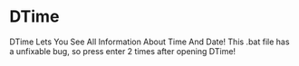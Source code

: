 # DTime
DTime Lets You See All Information About Time And Date! This .bat file has a unfixable bug, so press enter 2 times after opening DTime!
